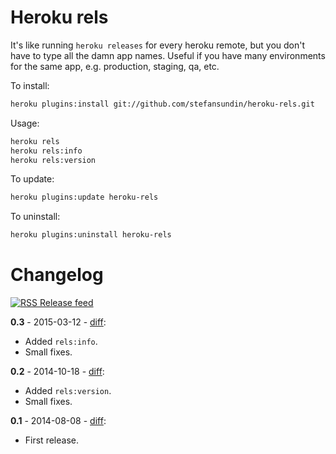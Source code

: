 # Heroku rels

It's like running `heroku releases` for every heroku remote, but you don't have to type all the damn app names. Useful if you have many environments for the same app, e.g. production, staging, qa, etc.

To install:
```bash
heroku plugins:install git://github.com/stefansundin/heroku-rels.git
```

Usage:
```bash
heroku rels
heroku rels:info
heroku rels:version
```

To update:
```bash
heroku plugins:update heroku-rels
```

To uninstall:
```bash
heroku plugins:uninstall heroku-rels
```


# Changelog

[![RSS](https://stefansundin.github.io/img/feed.png) Release feed](https://github.com/stefansundin/heroku-rels/releases.atom)

**0.3** - 2015-03-12 - [diff](https://github.com/stefansundin/heroku-rels/compare/v0.2...v0.3):
- Added `rels:info`.
- Small fixes.

**0.2** - 2014-10-18 - [diff](https://github.com/stefansundin/heroku-rels/compare/v0.1...v0.2):
- Added `rels:version`.
- Small fixes.

**0.1** - 2014-08-08 - [diff](https://github.com/stefansundin/heroku-rels/compare/26ac7cd...v0.1):
- First release.
